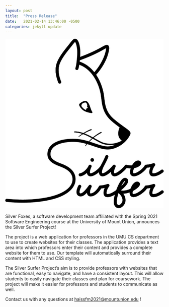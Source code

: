 ```yaml
---
layout: post
title:  "Press Release"
date:   2021-02-14 13:46:00 -0500
categories: jekyll update
---
```



![logo](/assets/img/silver-surfer.png "Silver Surfer Logo")


Silver Foxes, a software development team affiliated with the Spring 2021 Software Engineering course at the University of Mount Union, announces the Silver Surfer Project!

The project is a web application for professors in the UMU CS department to use to create websites for their classes. The application provides a text area into which professors enter their content and provides a complete website for them to use. Our template will automatically surround their content with HTML and CSS styling.

The Silver Surfer Project’s aim is to provide professors with websites that are functional, easy to navigate, and have a consistent layout. This will allow students to easily navigate their classes and plan for coursework. The project will make it easier for professors and students to communicate as well.

Contact us with any questions at haissfm2021@mountunion.edu !



